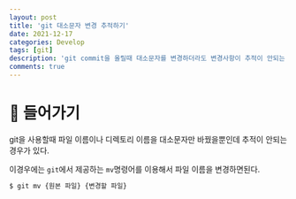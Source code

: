 ```yaml
---
layout: post
title: 'git 대소문자 변경 추적하기'
date: 2021-12-17
categories: Develop
tags: [git]
description: 'git commit을 올릴때 대소문자를 변경하더라도 변경사항이 추적이 안되는 경우'
comments: true
---
```


# 📖 들어가기

git을 사용할때 파일 이름이나 디렉토리 이름을 대소문자만 바꿨을뿐인데 추적이 안되는경우가 있다.

이경우에는 `git`에서 제공하는 `mv`명령어를 이용해서 파일 이름을 변경하면된다.

```bash
$ git mv {원본 파일} {변경할 파일}
```